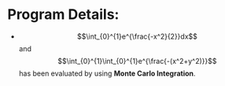 # Program Details:
- $$\int_{0}^{1}e^{\frac{-x^2}{2}}dx$$ and $$\int_{0}^{1}\int_{0}^{1}e^{\frac{-(x^2+y^2)}}$$ has been evaluated by using **Monte Carlo Integration**.
  

